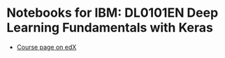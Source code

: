 # Notebooks for IBM: DL0101EN Deep Learning Fundamentals with Keras

- [Course page on edX](https://courses.edx.org/courses/course-v1:IBM+DL0101EN+3T2018/course/)

